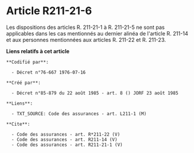 # Article R211-21-6

Les dispositions des articles R. 211-21-1 à R. 211-21-5 ne sont pas applicables dans les cas mentionnés au dernier alinéa de
l'article R. 211-14 et aux personnes mentionnées aux articles R. 211-22 et R. 211-23.

**Liens relatifs à cet article**

	**Codifié par**:

	  - Décret n°76-667 1976-07-16

	**Créé par**:

	  - Décret n°85-879 du 22 août 1985 - art. 8 () JORF 23 août 1985

	**Liens**:

	  - TXT_SOURCE: Code des assurances - art. L211-1 (M)

	**Cite**:

	  - Code des assurances - art. R*211-22 (V)
	  - Code des assurances - art. R211-14 (V)
	  - Code des assurances - art. R211-21-1 (V)
